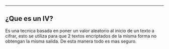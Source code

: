 
---
## ¿Que es un IV?
Es una tecnica basada en poner un valor aleatorio al inicio de un texto a cifrar, esto se utiliza para que 2 textos encriptados de la misma forma no obtengan la misma salida. De esta manera todo es mas seguro. 


